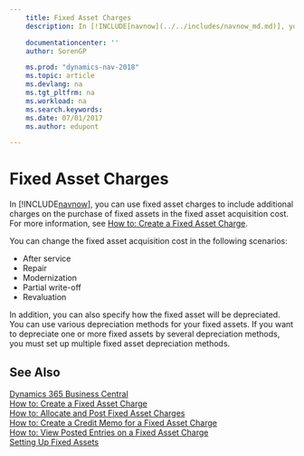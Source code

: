 ```yaml
---
    title: Fixed Asset Charges
    description: In [!INCLUDE[navnow](../../includes/navnow_md.md)], you can use fixed asset charges to include additional charges on the purchase of fixed assets in the fixed asset acquisition cost.

    documentationcenter: ''
    author: SorenGP

    ms.prod: "dynamics-nav-2018"
    ms.topic: article
    ms.devlang: na
    ms.tgt_pltfrm: na
    ms.workload: na
    ms.search.keywords:
    ms.date: 07/01/2017
    ms.author: edupont

---
```

# Fixed Asset Charges
In [!INCLUDE[navnow](../../includes/navnow_md.md)], you can use fixed asset charges to include additional charges on the purchase of fixed assets in the fixed asset acquisition cost. For more information, see [How to: Create a Fixed Asset Charge](how-to-create-a-fixed-asset-charge.md).  

You can change the fixed asset acquisition cost in the following scenarios:  

- After service  
- Repair  
- Modernization  
- Partial write-off  
- Revaluation  

In addition, you can also specify how the fixed asset will be depreciated. You can use various depreciation methods for your fixed assets. If you want to depreciate one or more fixed assets by several depreciation methods, you must set up multiple fixed asset depreciation methods.  

## See Also
[Dynamics 365 Business Central](/dynamics365/business-central/)  
[How to: Create a Fixed Asset Charge](how-to-create-a-fixed-asset-charge.md)   
 [How to: Allocate and Post Fixed Asset Charges](how-to-allocate-and-post-fixed-asset-charges.md)   
 [How to: Create a Credit Memo for a Fixed Asset Charge](how-to-create-a-credit-memo-for-a-fixed-asset-charge.md)   
 [How to: View Posted Entries on a Fixed Asset Charge](how-to-view-posted-entries-on-a-fixed-asset-charge.md)   
 [Setting Up Fixed Assets](../../fa-setup.md)
